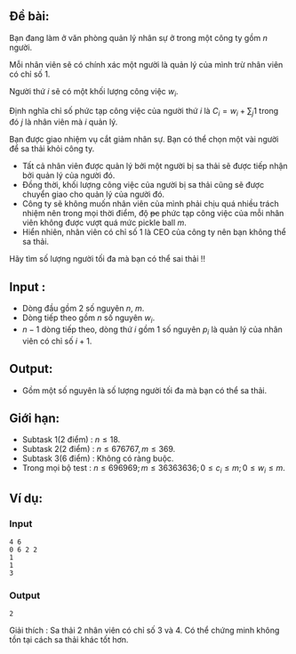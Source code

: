 ## Đề bài:
Bạn đang làm ở văn phòng quản lý nhân sự ở trong một công ty gồm $n$ người. 

Mỗi nhân viên sẽ có chính xác một người là quản lý của mình trừ nhân viên có chỉ số $1$. 

Người thứ $i$ sẽ có một khối lượng công việc $w_i$. 

Định nghĩa chỉ số phức tạp công việc của người thứ $i$ là $C_i = w_i + \sum_{j} 1$ trong đó $j$ là nhân viên mà $i$ quản lý.

Bạn được giao nhiệm vụ cắt giảm nhân sự. Bạn có thể chọn một vài người để sa thải khỏi công ty. 
- Tất cả nhân viên được quản lý bởi một người bị sa thải sẽ được tiếp nhận bởi quản lý của người đó. 
- Đồng thời, khối lượng công việc của người bị sa thải cũng sẽ được chuyển giao cho quản lý của người đó.
- Công ty sẽ không muốn nhân viên của mình phải chịu quá nhiều trách nhiệm nên trong mọi thời điểm, độ ~~pc~~ phức tạp công việc của mỗi nhân viên không được vượt quá mức pickle ball $m$.
- Hiển nhiên, nhân viên có chỉ số $1$ là CEO của công ty nên bạn không thể sa thải.
  
Hãy tìm số lượng người tối đa mà bạn có thể sai thải !!
## Input : 
- Dòng đầu gồm $2$ số nguyên $n$, $m$.
- Dòng tiếp theo gồm $n$ số nguyên $w_i$.
- $n-1$ dòng tiếp theo, dòng thứ $i$  gồm $1$ số nguyên $p_i$ là quản lý của nhân viên có chỉ số $i+1$.

## Output:
- Gồm một số nguyên là số lượng người tối đa mà bạn có thể sa thải.

## Giới hạn:
- Subtask 1(2 điểm) : $n \le 18$.
- Subtask 2(2 điểm) : $n \le 676767, m\le 369$.
- Subtask 3(6 điểm) : Không có ràng buộc.
- Trong mọi bộ test : $n \le 696969; m \le 36363636;0 \le c_i \le m;0\le w_i \le m$.

## Ví dụ:
### Input 
```
4 6 
0 6 2 2
1
1
3
```
### Output
```
2
```
Giải thích : Sa thải $2$ nhân viên có chỉ số $3$ và $4$. Có thể chứng minh không tồn tại cách sa thải khác tốt hơn.

